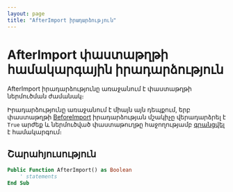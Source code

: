 ```yaml
---
layout: page
title: "AfterImport իրադարձություն"
---
```


# AfterImport փաստաթղթի համակարգային իրադարձություն

AfterImport իրադարձությունը առաջանում է փաստաթղթի ներմուծման ժամանակ։ 

Իրադարձությունը առաջանում է միայն այն դեպքում, երբ փաստաթղթի [BeforeImport](BeforeImport.md) իրադարձության մշակիչը վերադարձրել է `True` արժեք և ներմուծված փաստաթուղթը հաջողությամբ [գրանցվել](../Functions/ASDOC/Store.md) է համակարգում։

## Շարահյուսություն

``` vb
Public Function AfterImport() as Boolean
    ' statements
End Sub
```
